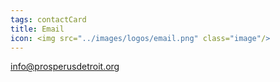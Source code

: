 ```yaml
---
tags: contactCard
title: Email
icon: <img src="../images/logos/email.png" class="image"/>
---
```


info@prosperusdetroit.org
